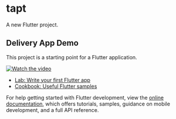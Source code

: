 # tapt

A new Flutter project.

## Delivery App Demo

This project is a starting point for a Flutter application.

[![Watch the video](https://i.stack.imgur.com/Vp2cE.png)]([https://youtu.be/vt5fpE0bzSY](https://cdn.dribbble.com/userupload/7475099/file/original-9e1e35b480933650f147affb0a8878e8.mp4))


- [Lab: Write your first Flutter app](https://docs.flutter.dev/get-started/codelab)
- [Cookbook: Useful Flutter samples](https://docs.flutter.dev/cookbook)

For help getting started with Flutter development, view the
[online documentation](https://docs.flutter.dev/), which offers tutorials,
samples, guidance on mobile development, and a full API reference.
